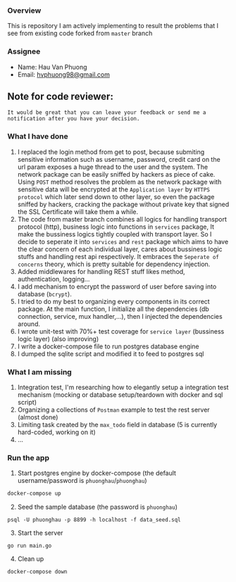 ### Overview

This is repository I am actively implementing to result the problems that I see from existing code forked from `master` branch

### Assignee
- Name: Hau Van Phuong
- Email: hvphuong98@gmail.com
## Note for code reviewer:
```
It would be great that you can leave your feedback or send me a notification after you have your decision.
```

### What I have done
1. I replaced the login method from get to post, because submiting sensitive information such as username, password, credit card on the url
param exposes a huge thread to the user and the system. The network package can be easily sniffed by hackers as piece of cake.
Using `POST` method resolves the problem as the network package with sensitive data will be encrypted at the `Application layer` by `HTTPS protocol`
which later send down to other layer, so even the package sniffed by hackers, cracking the package without private key that signed the SSL Certificate
will take them a while.
2. The code from master branch combines all logics for handling transport protocol (http), business logic into functions in `services` package, It make the bussiness logics tightly coupled with transport layer. So I decide to seperate it into `services` and `rest` package which aims to have the clear concern of each individual layer, cares about bussiness logic stuffs and handling rest api respectively. It embraces the `Seperate of concerns` theory, which is pretty suitable
for dependency injection.
3. Added middlewares for handling REST stuff likes method, authentication, logging...
4. I add mechanism to encrypt the password of user before saving into database (`bcrypt`).
5. I tried to do my best to organizing every components in its correct package. At the main function, I initialize all the dependencies (db connection, service, mux handler,...), then I injected the dependencies around.
6. I wrote unit-test with 70%+ test coverage for `service layer` (bussiness logic layer) (also improving)
7. I write a docker-compose file to run postgres database engine
8. I dumped the sqlite script and modified it to feed to postgres sql
### What I am missing
1. Integration test, I'm researching how to elegantly setup a integration test mechanism (mocking or database setup/teardown with docker and sql script)
2. Organizing a collections of `Postman` example to test the rest server (almost done)
3. Limiting task created by the `max_todo` field in database (5 is currently hard-coded, working on it)
4. ...
### Run the app
1. Start postgres engine by docker-compose (the default username/password is `phuonghau`/`phuonghau`)

```sh
docker-compose up
```
2. Seed the sample database (the password is `phuonghau`)
```
psql -U phuonghau -p 8899 -h localhost -f data_seed.sql
```
3. Start the server
```
go run main.go
```

4. Clean up
```
docker-compose down
```